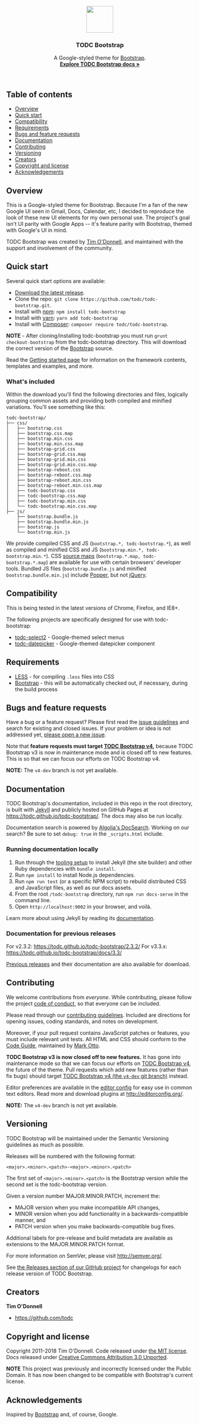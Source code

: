 <p align="center">
  <a href="https://todc.github.io/todc-bootstrap/">
    <img src="https://todc.github.io/todc-bootstrap/assets/brand/todc-bootstrap-solid.svg" alt="" width=72 height=72>
  </a>

  <h3 align="center">TODC Bootstrap</h3>

  <p align="center">
    A Google-styled theme for <a href="https://getbootstrap.com/">Bootstrap</a>.
    <br>
    <a href="https://todc.github.io/todc-bootstrap/docs/4.0/"><strong>Explore TODC Bootstrap docs »</strong></a>
  </p>
</p>

<br>

## Table of contents

* [Overview](#overview)
* [Quick start](#quick-start)
* [Compatibility](#compatibility)
* [Requirements](#requirements)
* [Bugs and feature requests](#bugs-and-feature-requests)
* [Documentation](#documentation)
* [Contributing](#contributing)
* [Versioning](#versioning)
* [Creators](#creators)
* [Copyright and license](#copyright-and-license)
* [Acknowledgements](#acknowledgements)


## Overview ##

This is a Google-styled theme for Bootstrap. Because I'm a fan of the new Google UI seen in Gmail, Docs, Calendar, etc, I decided to reproduce
the look of these new UI elements for my own personal use. The project's goal isn't UI parity with Google Apps -- it's feature parity with
Bootstrap, themed with Google's UI in mind.

TODC Bootstrap was created by [Tim O'Donnell](https://github.com/todc), and maintained with the support and involvement of the community.


## Quick start

Several quick start options are available:

- [Download the latest release](https://github.com/todc/todc-bootstrap/archive/v3.3.7-3.3.13.zip).
- Clone the repo: `git clone https://github.com/todc/todc-bootstrap.git`.
- Install with [npm](https://www.npmjs.com/): `npm install todc-bootstrap`
- Install with [yarn](https://yarnpkg.com/): `yarn add todc-bootstrap`
- Install with [Composer](https://getcomposer.org/): `composer require todc/todc-bootstrap`.

**NOTE** - After cloning/installing todc-bootstrap you must run `grunt checkout-bootstrap` from the todc-bootstrap directory. This will download the correct version of the [Bootstrap](https://github.com/twbs/bootstrap/) source.

Read the [Getting started page](https://todc.github.io/todc-bootstrap/docs/4.0/getting-started/introduction/) for information on the framework contents, templates and examples, and more.

### What's included

Within the download you'll find the following directories and files, logically grouping common assets and providing both compiled and minified variations. You'll see something like this:

```
todc-bootstrap/
├── css/
│   ├── bootstrap.css
│   ├── bootstrap.css.map
│   ├── bootstrap.min.css
│   ├── bootstrap.min.css.map
│   ├── bootstrap-grid.css
│   ├── bootstrap-grid.css.map
│   ├── bootstrap-grid.min.css
│   ├── bootstrap-grid.min.css.map
│   ├── bootstrap-reboot.css
│   ├── bootstrap-reboot.css.map
│   ├── bootstrap-reboot.min.css
│   ├── bootstrap-reboot.min.css.map
│   ├── todc-bootstrap.css
│   ├── todc-bootstrap.css.map
│   ├── todc-bootstrap.min.css
│   └── todc-bootstrap.min.css.map
├── js/
    ├── bootstrap.bundle.js
    ├── bootstrap.bundle.min.js
    ├── bootstrap.js
    └── bootstrap.min.js
```

We provide compiled CSS and JS (`bootstrap.*, todc-bootstrap.*`), as well as compiled and minified CSS and JS (`bootstrap.min.*, todc-bootstrap.min.*`). CSS [source maps](https://developers.google.com/web/tools/chrome-devtools/debug/readability/source-maps) (`bootstrap.*.map, todc-bootstrap.*.map`) are available for use with certain browsers' developer tools. Bundled JS files (`bootstrap.bundle.js` and minified `bootstrap.bundle.min.js`) include [Popper](https://popper.js.org/), but not [jQuery](https://jquery.com/).


## Compatibility ##

This is being tested in the latest versions of Chrome, Firefox, and IE8+.

The following projects are specifically designed for use with todc-bootstrap:

* [todc-select2](https://github.com/todc/todc-select2/) - Google-themed select menus
* [todc-datepicker](https://github.com/todc/todc-datepicker/) - Google-themed datepicker component


## Requirements ##

* [LESS](http://lesscss.org/) - for compiling `.less` files into CSS
* [Bootstrap](https://github.com/twbs/bootstrap/) - this will be automatically checked out, if necessary, during the build process


## Bugs and feature requests

Have a bug or a feature request? Please first read the [issue guidelines](https://github.com/todc/todc-bootstrap/blob/master/CONTRIBUTING.md#using-the-issue-tracker) and search for existing and closed issues. If your problem or idea is not addressed yet, [please open a new issue](https://github.com/todc/todc-bootstrap/issues/new).

Note that **feature requests must target [TODC Bootstrap v4](https://github.com/todc/todc-bootstrap/tree/v4-dev/),** because TODC Bootstrap v3 is now in maintenance mode and is closed off to new features. This is so that we can focus our efforts on TODC Bootstrap v4.

**NOTE:** The `v4-dev` branch is not yet available.


## Documentation

TODC Bootstrap's documentation, included in this repo in the root directory, is built with [Jekyll](http://jekyllrb.com/) and publicly hosted on GitHub Pages at <https://todc.github.io/todc-bootstrap/>. The docs may also be run locally.

Documentation search is powered by [Algolia's DocSearch](https://community.algolia.com/docsearch/). Working on our search? Be sure to set `debug: true` in the `_scripts.html` include.

### Running documentation locally

1. Run through the [tooling setup](https://github.com/todc/todc-bootstrap/blob/v4-dev/docs/4.0/getting-started/build-tools#tooling-setup) to install Jekyll (the site builder) and other Ruby dependencies with `bundle install`.
2. Run `npm install` to install Node.js dependencies.
3. Run `npm run test` (or a specific NPM script) to rebuild distributed CSS and JavaScript files, as well as our docs assets.
4. From the root `/todc-bootstrap` directory, run `npm run docs-serve` in the command line.
5. Open `http://localhost:9002` in your browser, and voilà.

Learn more about using Jekyll by reading its [documentation](https://jekyllrb.com/docs/home/).

### Documentation for previous releases

For v2.3.2: <https://todc.github.io/todc-bootstrap/2.3.2/>
For v3.3.x: <https://todc.github.io/todc-bootstrap/docs/3.3/>


[Previous releases](https://github.com/todc/todc-bootstrap/releases) and their documentation are also available for download.


## Contributing

We welcome contributions from *everyone*. While contributing, please follow the project [code of conduct](https://github.com/todc/todc-bootstrap/blob/master/CODE_OF_CONDUCT.md), so that everyone can be included.

Please read through our [contributing guidelines](https://github.com/todc/todc-bootstrap/blob/master/CONTRIBUTING.md). Included are directions for opening issues, coding standards, and notes on development.

Moreover, if your pull request contains JavaScript patches or features, you must include relevant unit tests. All HTML and CSS should conform to the [Code Guide](https://github.com/mdo/code-guide), maintained by [Mark Otto](https://github.com/mdo).

**TODC Bootstrap v3 is now closed off to new features.** It has gone into maintenance mode so that we can focus our efforts on [TODC Bootstrap v4](https://github.com/todc/todc-bootstrap/tree/v4-dev), the future of the theme. Pull requests which add new features (rather than fix bugs) should target [TODC Bootstrap v4 (the `v4-dev` git branch)](https://github.com/todc/todc-bootstrap/tree/v4-dev) instead.

Editor preferences are available in the [editor config](https://github.com/todc/todc-bootstrap/blob/master/.editorconfig) for easy use in common text editors. Read more and download plugins at <http://editorconfig.org/>.

**NOTE:** The `v4-dev` branch is not yet available.


## Versioning

TODC Bootstrap will be maintained under the Semantic Versioning guidelines as much as possible.

Releases will be numbered with the following format:

`<major>.<minor>.<patch>-<major>.<minor>.<patch>`

The first set of `<major>.<minor>.<patch>` is the Bootstrap version while the second set is the todc-bootstrap version.

Given a version number MAJOR.MINOR.PATCH, increment the:

* MAJOR version when you make incompatible API changes,
* MINOR version when you add functionality in a backwards-compatible manner, and
* PATCH version when you make backwards-compatible bug fixes.

Additional labels for pre-release and build metadata are available as extensions to the MAJOR.MINOR.PATCH format.

For more information on SemVer, please visit <http://semver.org/>.

See [the Releases section of our GitHub project](https://github.com/todc/todc-bootstrap/releases) for changelogs for each release version of TODC Bootstrap.


## Creators

**Tim O'Donnell**

* <https://github.com/todc>


## Copyright and license

Copyright 2011-2018 Tim O'Donnell. Code released under [the MIT license](https://github.com/todc/todc-bootstrap/blob/master/LICENSE). Docs released under [Creative Commons Attribution 3.0 Unported](https://github.com/todc/todc-bootstrap/blob/master/docs/LICENSE).

**NOTE** This project was previously and incorrectly licensed under the Public Domain. It has now been changed to be compatible with Bootstrap's current license.


## Acknowledgements ##

Inspired by [Bootstrap](http://getbootstrap.com/) and, of course, Google.
